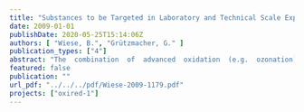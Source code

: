 ```yaml
---
title: "Substances to be Targeted in Laboratory and Technical Scale Experiments Project OXIRED, Deliverable 1.1a - Interim Report Phase 1"
date: 2009-01-01
publishDate: 2020-05-25T15:14:06Z
authors: [ "Wiese, B.", "Grützmacher, G." ]
publication_types: ["4"]
abstract: "The  combination  of  advanced  oxidation  (e.g.  ozonation)  and  subsurface  passage  could overcome known limitations of MAR techniques with respect to dissolved organic carbon (DOC)  and  trace  organics  removal.  The  objective  of the  OXIRED  project  is  to  assess possibilities  and  limitations  as  well  as  practicability  and  technical  feasibility  of  different combinations  of  advanced  oxidation  and  subsurface  passage  with  respect  to  this  topic. As  part  of  the  first  project  phase,  existing  data  on  subsurface  removal  of  organic  trace substances  was  evaluated  in  order  to  identify  substances  that  should  be  targeted  in laboratory and technical scale experiments. This report summarizes the outcomes of this evaluation."
featured: false
publication: ""
url_pdf: "../../../pdf/Wiese-2009-1179.pdf"
projects: ["oxired-1"]
---
```


